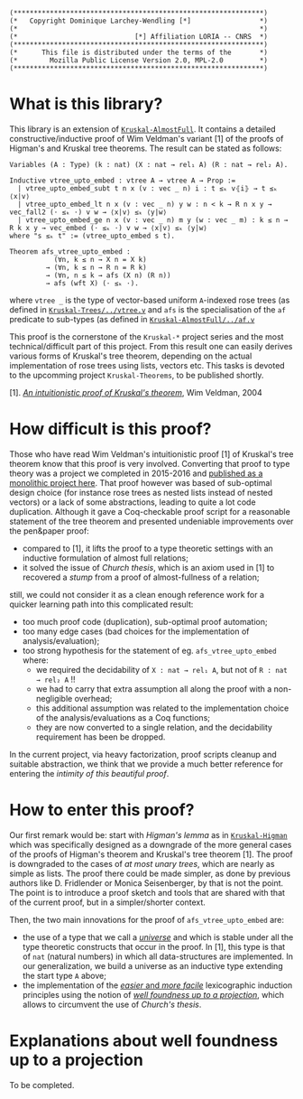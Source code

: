 ```
(**************************************************************)
(*   Copyright Dominique Larchey-Wendling [*]                 *)
(*                                                            *)
(*                             [*] Affiliation LORIA -- CNRS  *)
(**************************************************************)
(*      This file is distributed under the terms of the       *)
(*        Mozilla Public License Version 2.0, MPL-2.0         *)
(**************************************************************)
```

# What is this library?

This library is an extension of [`Kruskal-AlmostFull`](https://github.com/DmxLarchey/Kruskal-AlmostFull).
It contains a detailed constructive/inductive proof of Wim Veldman's variant \[1\] of the proofs of
Higman's and Kruskal tree theorems. The result can be stated as follows:
```coq
Variables (A : Type) (k : nat) (X : nat → rel₁ A) (R : nat → rel₂ A).

Inductive vtree_upto_embed : vtree A → vtree A → Prop :=
  | vtree_upto_embed_subt t n x (v : vec _ n) i : t ≤ₖ v⦃i⦄ → t ≤ₖ ⟨x|v⟩
  | vtree_upto_embed_lt n x (v : vec _ n) y w : n < k → R n x y → vec_fall2 (⋅ ≤ₖ ⋅) v w → ⟨x|v⟩ ≤ₖ ⟨y|w⟩
  | vtree_upto_embed_ge n x (v : vec _ n) m y (w : vec _ m) : k ≤ n → R k x y → vec_embed (⋅ ≤ₖ ⋅) v w → ⟨x|v⟩ ≤ₖ ⟨y|w⟩
where "s ≤ₖ t" := (vtree_upto_embed s t).

Theorem afs_vtree_upto_embed :
           (∀n, k ≤ n → X n = X k)
         → (∀n, k ≤ n → R n = R k)
         → (∀n, n ≤ k → afs (X n) (R n))
         → afs (wft X) (⋅ ≤ₖ ⋅).
```
where `vtree _` is the type of vector-based uniform `A`-indexed rose trees 
(as defined in [`Kruskal-Trees/../vtree.v`](https://github.com/DmxLarchey/Kruskal-Trees/blob/main/theories/tree/vtree.v)
and `afs` is the specialisation of the `af` predicate to sub-types
(as defined in [`Kruskal-AlmostFull/../af.v`](https://github.com/DmxLarchey/Kruskal-AlmostFull/blob/main/theories/af/af.v)

This proof is the cornerstone of the `Kruskal-*` project series and the most technical/difficult
part of this project. From this result one can easily derives various forms of Kruskal's tree
theorem, depending on the actual implementation of rose trees using lists, vectors etc. This
tasks is devoted to the upcomming project `Kruskal-Theorems`, to be published shortly.

\[1\]. [_An intuitionistic proof of Kruskal's theorem_](https://link.springer.com/article/10.1007/s00153-003-0207-x), Wim Veldman, 2004

# How difficult is this proof?

Those who have read Wim Veldman's intuitionistic proof \[1\] of Kruskal's tree theorem know
that this proof is very involved. Converting that proof to type theory was a project we
completed in 2015-2016 and [published as a monolithic project here](https://members.loria.fr/DLarchey/files/Kruskal).
That proof however was based of sub-optimal design choice (for instance rose trees as nested lists instead of
nested vectors) or a lack of some abstractions, leading to quite a lot code duplication. Although
it gave a Coq-checkable proof script for a reasonable statement of the tree theorem and presented
undeniable improvements over the pen&paper proof:
- compared to \[1\], it lifts the proof to a type theoretic settings with
  an inductive formulation of almost full relations;
- it solved the issue of _Church thesis_, which is an axiom used in \[1\]
  to recovered a _stump_ from a proof of almost-fullness of a relation;

still, we could not consider it as a clean enough reference work for a quicker
learning path into this complicated result:
- too much proof code (duplication), sub-optimal proof automation;
- too many edge cases (bad choices for the implementation of analysis/evaluation);
- too strong hypothesis for the statement of eg. `afs_vtree_upto_embed` where:
    - we required the decidability of `X : nat → rel₁ A`, but not of `R : nat → rel₂ A` !!
    - we had to carry that extra assumption all along the proof with a
      non-negligible overhead;
    - this additional assumption was related to the implementation choice 
      of the analysis/evaluations as a Coq functions;
    - they are now converted to a single relation, and the decidability 
      requirement has been be dropped.

In the current project, via heavy factorization, proof scripts cleanup and 
suitable abstraction, we think that we provide a much better reference
for entering the _intimity of this beautiful proof_.

# How to enter this proof?

Our first remark would be: start with _Higman's lemma_ as in 
[`Kruskal-Higman`](https://github.com/DmxLarchey/Kruskal-Higman) which was specifically
designed as a downgrade of the more general cases of the proofs of Higman's theorem 
and Kruskal's tree theorem \[1\]. The proof is downgraded to the cases of _at most unary trees_,
which are nearly as simple as lists. The proof there could be made simpler,
as done by previous authors like D. Fridlender or Monica Seisenberger, by that is
not the point. The point is to introduce a proof sketch and tools that are
shared with that of the current proof, but in a simpler/shorter context.

Then, the two main innovations for the proof of `afs_vtree_upto_embed` are:
- the use of a type that we call a [_universe_](theories/universe/universe.v) 
  and which is stable under all the type theoretic constructs that occur
  in the proof. In \[1\], this type is that of `nat` (natural numbers) in
  which all data-structures are implemented. In our generalization, we
  build a universe as an inductive type extending the start type `A` above;
- the implementation of the [_easier_ and _more facile_](theories/af/afs_lex.v) lexicographic induction 
  principles using the notion of [_well foundness up to a projection_](theories/wf/wf_upto.v), which
  allows to circumvent the use of _Church's thesis_.

# Explanations about well foundness up to a projection

To be completed.
